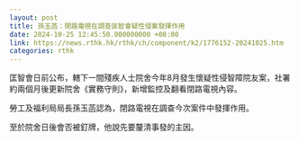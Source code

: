 ```yaml
---
layout: post
title: 孫玉菡：閉路電視在調查匡智會疑性侵案發揮作用
date: 2024-10-25 12:45:50.000000000 +08:00
link: https://news.rthk.hk/rthk/ch/component/k2/1776152-20241025.htm
categories: rthk
---
```


匡智會日前公布，轄下一間殘疾人士院舍今年8月發生懷疑性侵智障院友案，社署約兩個月後更新院舍《實務守則》，新增監控及翻看閉路電視內容。

勞工及福利局局長孫玉菡認為，閉路電視在調查今次案件中發揮作用。

至於院舍日後會否被釘牌，他說先要釐清事發的主因。
